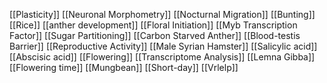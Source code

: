 [[Plasticity]]
[[Neuronal Morphometry]]
[[Nocturnal Migration]]
[[Bunting]]
[[Rice]]
[[anther development]]
[[Floral Initiation]]
[[Myb Transcription Factor]]
[[Sugar Partitioning]]
[[Carbon Starved Anther]]
[[Blood-testis Barrier]]
[[Reproductive Activity]]
[[Male Syrian Hamster]]
[[Salicylic acid]]
[[Abscisic acid]]
[[Flowering]]
[[Transcriptome Analysis]]
[[Lemna Gibba]]
[[Flowering time]]
[[Mungbean]]
[[Short-day]]
[[Vrlelp]]
